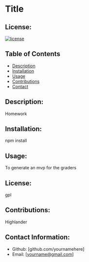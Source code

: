 # Title
  ## License:
  [![license](https://img.shields.io/badge/license-gpl-blue.svg)](https://shields.io/)
  ## Table of Contents
  - [Description](#description)
  - [Installation](#installation)
  - [Usage](#usage)
  - [Contributions](#contributions)
  - [Contact](#contact-information)

  ## Description:
  Homework
  ## Installation:
  npm install
  ## Usage:
  To generate an mvp for the graders
  ## License:
  gpl
  ## Contributions:
  Highlander
  ## Contact Information:
  - Github: [github.com/yournamehere]
  - Email: [yourname@gmail.com] 